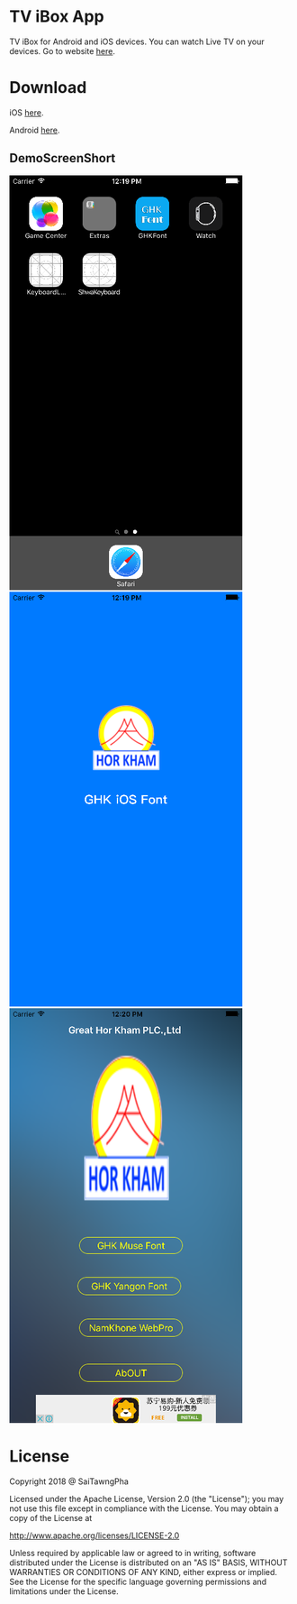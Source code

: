 # TV iBox App
TV iBox for Android and iOS devices. You can watch Live TV on your devices. Go to website [here](https://github.com/saitawngpha/tvibox).

# Download 
iOS [here](https://saitawngpha.github.io/tvibox/files/TV_iBox.ipa).

Android [here](https://saitawngpha.github.io/tvibox/files/tvibox.apk).

## DemoScreenShort
![demo](https://github.com/saitawngpha/GHK-iOS-Font/blob/master/screenshort/1.png)
![demo](https://github.com/saitawngpha/GHK-iOS-Font/blob/master/screenshort/2.png)
![demo](https://github.com/saitawngpha/GHK-iOS-Font/blob/master/screenshort/3.png)

# License 
Copyright 2018 @ SaiTawngPha

Licensed under the Apache License, Version 2.0 (the "License");
you may not use this file except in compliance with the License.
You may obtain a copy of the License at

   http://www.apache.org/licenses/LICENSE-2.0

Unless required by applicable law or agreed to in writing, software
distributed under the License is distributed on an "AS IS" BASIS,
WITHOUT WARRANTIES OR CONDITIONS OF ANY KIND, either express or implied.
See the License for the specific language governing permissions and
limitations under the License.

